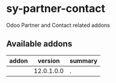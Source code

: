 # sy-partner-contact
Odoo Partner and Contact related addons

[//]: # (addons)

Available addons
----------------
addon | version | summary
--- | --- | ---
[](/) | 12.0.1.0.0 | .

[//]: # (end addons)
